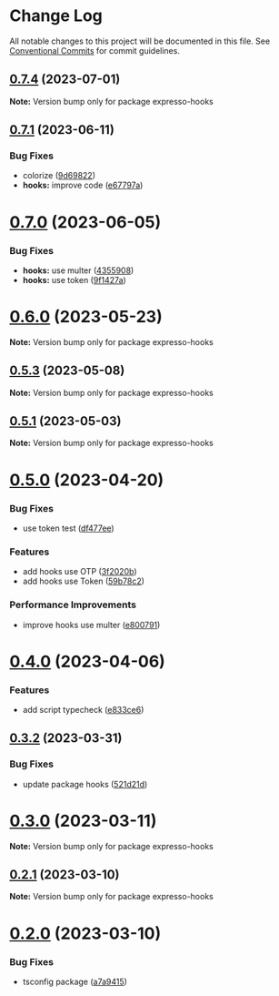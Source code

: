 # Change Log

All notable changes to this project will be documented in this file.
See [Conventional Commits](https://conventionalcommits.org) for commit guidelines.

## [0.7.4](https://github.com/masb0ymas/expresso/compare/v0.7.3...v0.7.4) (2023-07-01)

**Note:** Version bump only for package expresso-hooks

## [0.7.1](https://github.com/masb0ymas/expresso/compare/v0.7.0...v0.7.1) (2023-06-11)

### Bug Fixes

- colorize ([9d69822](https://github.com/masb0ymas/expresso/commit/9d6982265dae97515244a3cfe1313590fd55d5fa))
- **hooks:** improve code ([e67797a](https://github.com/masb0ymas/expresso/commit/e67797afdcfbda7852cd8f7d2465baa2ea007c9d))

# [0.7.0](https://github.com/masb0ymas/expresso/compare/v0.6.0...v0.7.0) (2023-06-05)

### Bug Fixes

- **hooks:** use multer ([4355908](https://github.com/masb0ymas/expresso/commit/43559081f1ebf374f33a64b2a3eefc72c8946f93))
- **hooks:** use token ([9f1427a](https://github.com/masb0ymas/expresso/commit/9f1427a8c6fb517a7c7fb4afe3cdbfe8ed2b241d))

# [0.6.0](https://github.com/masb0ymas/expresso/compare/v0.5.4...v0.6.0) (2023-05-23)

**Note:** Version bump only for package expresso-hooks

## [0.5.3](https://github.com/masb0ymas/expresso/compare/v0.5.2...v0.5.3) (2023-05-08)

**Note:** Version bump only for package expresso-hooks

## [0.5.1](https://github.com/masb0ymas/expresso/compare/v0.5.0...v0.5.1) (2023-05-03)

**Note:** Version bump only for package expresso-hooks

# [0.5.0](https://github.com/masb0ymas/expresso/compare/v0.4.3...v0.5.0) (2023-04-20)

### Bug Fixes

- use token test ([df477ee](https://github.com/masb0ymas/expresso/commit/df477eeb86bfadfa5b3964d578e158b10a3c90e1))

### Features

- add hooks use OTP ([3f2020b](https://github.com/masb0ymas/expresso/commit/3f2020b764b41e210bfc32e15eef5717022cf44f))
- add hooks use Token ([59b78c2](https://github.com/masb0ymas/expresso/commit/59b78c25c557e534e44b374180449ba3e6b48781))

### Performance Improvements

- improve hooks use multer ([e800791](https://github.com/masb0ymas/expresso/commit/e800791af7f4bd66a2aa236437322a5cb6da6dec))

# [0.4.0](https://github.com/masb0ymas/expresso/compare/v0.3.2...v0.4.0) (2023-04-06)

### Features

- add script typecheck ([e833ce6](https://github.com/masb0ymas/expresso/commit/e833ce65a12016ae1d1e05ca8b6a0d26ac1e061f))

## [0.3.2](https://github.com/masb0ymas/expresso/compare/v0.3.1...v0.3.2) (2023-03-31)

### Bug Fixes

- update package hooks ([521d21d](https://github.com/masb0ymas/expresso/commit/521d21d32f17d23286b1dffca6a255898d777971))

# [0.3.0](https://github.com/masb0ymas/expresso/compare/v0.2.1...v0.3.0) (2023-03-11)

**Note:** Version bump only for package expresso-hooks

## [0.2.1](https://github.com/masb0ymas/expresso/compare/v0.2.0...v0.2.1) (2023-03-10)

**Note:** Version bump only for package expresso-hooks

# [0.2.0](https://github.com/masb0ymas/expresso/compare/v0.1.0...v0.2.0) (2023-03-10)

### Bug Fixes

- tsconfig package ([a7a9415](https://github.com/masb0ymas/expresso/commit/a7a9415ba0f0cbce5aa189f91a531628246bae5e))
